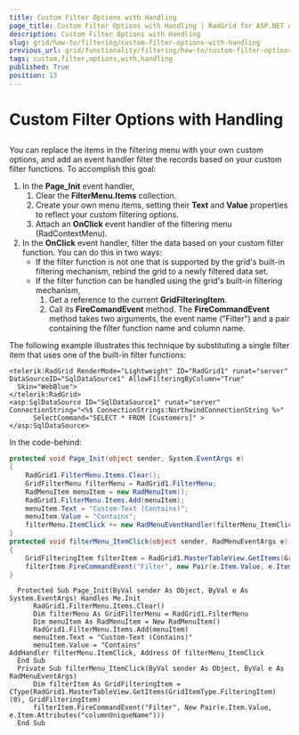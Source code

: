 ```yaml
---
title: Custom Filter Options with Handling
page_title: Custom Filter Options with Handling | RadGrid for ASP.NET AJAX Documentation
description: Custom Filter Options with Handling
slug: grid/how-to/filtering/custom-filter-options-with-handling
previous_url: grid/functionality/filtering/how-to/custom-filter-options-with-handling
tags: custom,filter,options,with,handling
published: True
position: 13
---
```


# Custom Filter Options with Handling



##

You can replace the items in the filtering menu with your own custom options, and add an event handler filter the records based on your custom filter functions. To accomplish this goal:

1. In the **Page_Init** event handler,
	1. Clear the **FilterMenu.Items** collection.
	2. Create your own menu items, setting their **Text** and **Value** properties to reflect your custom filtering options.
	3. Attach an **OnClick** event handler of the filtering menu (RadContextMenu).
2. In the **OnClick** event handler, filter the data based on your custom filter function. You can do this in two ways:
	* If the filter function is not one that is supported by the grid's built-in filtering mechanism, rebind the grid to a newly filtered data set.
	* If the filter function can be handled using the grid's built-in filtering mechanism,
		1. Get a reference to the current **GridFilteringItem**.
		2. Call its **FireComandEvent** method. The **FireCommandEvent** method takes two arguments, the event name ("Filter") and a pair containing the filter function name and column name.

The following example illustrates this technique by substituting a single filter item that uses one of the built-in filter functions:

````ASP.NET
<telerik:RadGrid RenderMode="Lightweight" ID="RadGrid1" runat="server" DataSourceID="SqlDataSource1" AllowFilteringByColumn="True"
  Skin="WebBlue">
</telerik:RadGrid>
<asp:SqlDataSource ID="SqlDataSource1" runat="server" ConnectionString="<%$ ConnectionStrings:NorthwindConnectionString %>"
      SelectCommand="SELECT * FROM [Customers]" >
</asp:SqlDataSource>
````

In the code-behind:

````C#
protected void Page_Init(object sender, System.EventArgs e)
{
    RadGrid1.FilterMenu.Items.Clear();
    GridFilterMenu filterMenu = RadGrid1.FilterMenu;
    RadMenuItem menuItem = new RadMenuItem();
    RadGrid1.FilterMenu.Items.Add(menuItem);
    menuItem.Text = "Custom-Text (Contains)";
    menuItem.Value = "Contains";
    filterMenu.ItemClick += new RadMenuEventHandler(filterMenu_ItemClick);
}
protected void filterMenu_ItemClick(object sender, RadMenuEventArgs e)
{
    GridFilteringItem filterItem = RadGrid1.MasterTableView.GetItems(GridItemType.FilteringItem)[0] as GridFilteringItem;
    filterItem.FireCommandEvent("Filter", new Pair(e.Item.Value, e.Item.Attributes["columnUniqueName"]));
}
````
````VB
  Protected Sub Page_Init(ByVal sender As Object, ByVal e As System.EventArgs) Handles Me.Init
      RadGrid1.FilterMenu.Items.Clear()
      Dim filterMenu As GridFilterMenu = RadGrid1.FilterMenu
      Dim menuItem As RadMenuItem = New RadMenuItem()
      RadGrid1.FilterMenu.Items.Add(menuItem)
      menuItem.Text = "Custom-Text (Contains)"
      menuItem.Value = "Contains"
AddHandler filterMenu.ItemClick, Address Of filterMenu_ItemClick
  End Sub
  Private Sub filterMenu_ItemClick(ByVal sender As Object, ByVal e As RadMenuEventArgs)
      Dim filterItem As GridFilteringItem = CType(RadGrid1.MasterTableView.GetItems(GridItemType.FilteringItem)(0), GridFilteringItem)
      filterItem.FireCommandEvent("Filter", New Pair(e.Item.Value, e.Item.Attributes("columnUniqueName")))
  End Sub
````



